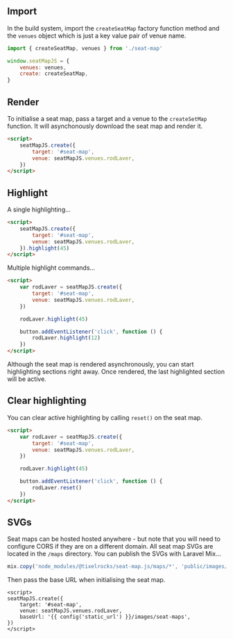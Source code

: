 ## Import

In the build system, import the `createSeatMap` factory function method and the `venues` object which is just a key value pair of venue name.

```js
import { createSeatMap, venues } from './seat-map'

window.seatMapJS = {
    venues: venues,
    create: createSeatMap,
}
```

## Render

To initialise a seat map, pass a target and a venue to the `createSetMap` function. It will asynchonously download the seat map and render it.

```html
<script>
    seatMapJS.create({
        target: '#seat-map',
        venue: seatMapJS.venues.rodLaver,
    })
</script>
```


## Highlight

A single highlighting...

```html
<script>
    seatMapJS.create({
        target: '#seat-map',
        venue: seatMapJS.venues.rodLaver,
    }).highlight(45)
</script>
```

Multiple highlight commands...
```html
<script>
    var rodLaver = seatMapJS.create({
        target: '#seat-map',
        venue: seatMapJS.venues.rodLaver,
    })

    rodLaver.highlight(45)

    button.addEventListener('click', function () {
        rodLaver.highlight(12)
    })
</script>
```

Although the seat map is rendered asynchronously, you can start highlighting sections right away. Once rendered, the last highlighted section will be active.

## Clear highlighting

You can clear active highlighting by calling `reset()` on the seat map.

```html
<script>
    var rodLaver = seatMapJS.create({
        target: '#seat-map',
        venue: seatMapJS.venues.rodLaver,
    })

    rodLaver.highlight(45)

    button.addEventListener('click', function () {
        rodLaver.reset()
    })
</script>
```

## SVGs

Seat maps can be hosted hosted anywhere - but note that you will need to configure CORS if they are on a different domain. All seat map SVGs are located in the `/maps` directory. You can publish the SVGs with Laravel Mix...

```js
mix.copy('node_modules/@tixelrocks/seat-map.js/maps/*', 'public/images/seat-maps')
```

Then pass the base URL when initialising the seat map.

```blade
<script>
seatMapJS.create({
    target: '#seat-map',
    venue: seatMapJS.venues.rodLaver,
    baseUrl: '{{ config('static_url') }}/images/seat-maps',
})
</script>
```
